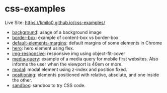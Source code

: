 # css-examples

Live Site: https://kmilo0.github.io/css-examples/

- [background](background/): usage of a background image
- [border-box](border-box/): example of content-box vs border-box
- [default-elements-margins](default-elements-margins/): default margins of some elements in Chrome
- [hero](hero/): hero element using flex.
- [img-responsive](img-responsive/): responsive img using object-fit-cover
- [media-query](media-query/): example of a media query for mobile first websites. Also informs the user when the viewport is 40em or more.
- [modal](modal/): modal element using z-index and position fixed.
- [positioning](positioning/): elements positioned with relative, absolute, and one inside the other.
- [sandbox](sandbox/): sandbox to try CSS code.
